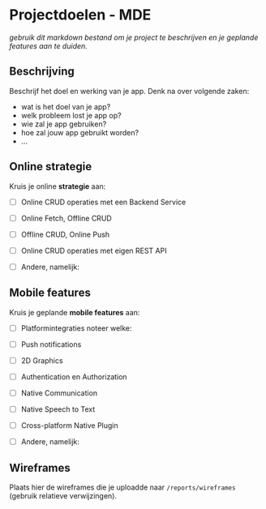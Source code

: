 # Projectdoelen - MDE

*gebruik dit markdown bestand om je project te beschrijven en je geplande features aan te duiden.*

## Beschrijving

Beschrijf het doel en werking van je app.
Denk na over volgende zaken:
- wat is het doel van je app?
- welk probleem lost je app op?
- wie zal je app gebruiken?
- hoe zal jouw app gebruikt worden?
- ...

## Online strategie

Kruis je online **strategie** aan:

- [ ] Online CRUD operaties met een Backend Service
- [ ] Online Fetch, Offline CRUD
- [ ] Offline CRUD, Online Push
- [ ] Online CRUD operaties met eigen REST API
- [ ] Andere, namelijk: 


## Mobile features

Kruis je geplande **mobile features** aan:

- [ ] Platformintegraties
      noteer welke:
      
- [ ] Push notifications
- [ ] 2D Graphics
- [ ] Authentication en Authorization
- [ ] Native Communication
- [ ] Native Speech to Text
- [ ] Cross-platform Native Plugin
- [ ] Andere, namelijk: 

## Wireframes

Plaats hier de wireframes die je uploadde naar `/reports/wireframes` (gebruik relatieve verwijzingen).


